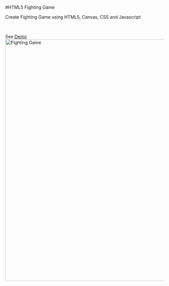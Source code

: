 #HTML5 Fighting Game
<p>Create Fighting Game using HTML5, Canvas, CSS and Javascript</p><br>

See <a href="https://wahyufeb-fighting-game.vercel.app/" target="_blank">Demo</a>
<img src="https://firebasestorage.googleapis.com/v0/b/konsultasi-besama-mentor.appspot.com/o/HTML5-fighting-game.png?alt=media&token=42b5efaa-6ba9-4b16-9a71-d5e645b050ba" alt="Fighting Game" width="768">
